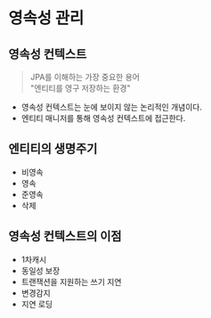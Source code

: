 # 영속성 관리

## 영속성 컨텍스트
> JPA를 이해하는 가장 중요한 용어  
> "엔티티를 영구 저장하는 환경"  


- 영속성 컨텍스트는 눈에 보이지 않는 논리적인 개념이다.
- 엔티티 매니저를 통해 영속성 컨텍스트에 접근한다.

## 엔티티의 생명주기
- 비영속
- 영속
- 준영속
- 삭제

## 영속성 컨텍스트의 이점
- 1차캐시
- 동일성 보장
- 트랜잭션을 지원하는 쓰기 지연
- 변경감지
- 지연 로딩